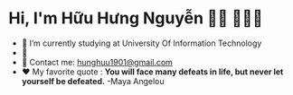 
# Hi, I'm Hữu Hưng Nguyễn 👋🏾 👩🏾‍💻

- 🔭 I’m currently studying at University Of Information Technology
- 🌱 
- 📧 Contact me: hunghuu1901@gmail.com 
- ❤ My favorite quote : **You will face many defeats in life, but never let yourself be defeated.** -Maya Angelou



